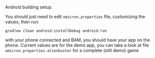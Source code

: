 Android building setup.

You should just need to edit `omicron.properties` file, customizing the values, then run:

`gradlew clean android:installDebug android:run`

with your phone connected and BAM, you should have your app on the phone.
Current values are for the demo app, you can take a look at file `omicron.properties.alienbuster` for a complete (still demo) game
